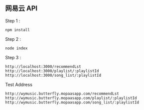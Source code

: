 ## 网易云 API

Step 1 :
```
npm install
```

Step 2 :
```
node index
```

Step 3 :
```
http://localhost:3000/recommendLst
http://localhost:3000/playlist/:playlistId
http://localhost:3000/song_list/:playlistId
```
Test Address
```
http://wymusic.butterfly.mopaasapp.com/recommendLst
http://wymusic.butterfly.mopaasapp.com/playlist/:playlistId
http://wymusic.butterfly.mopaasapp.com/song_list/:playlistId
```
